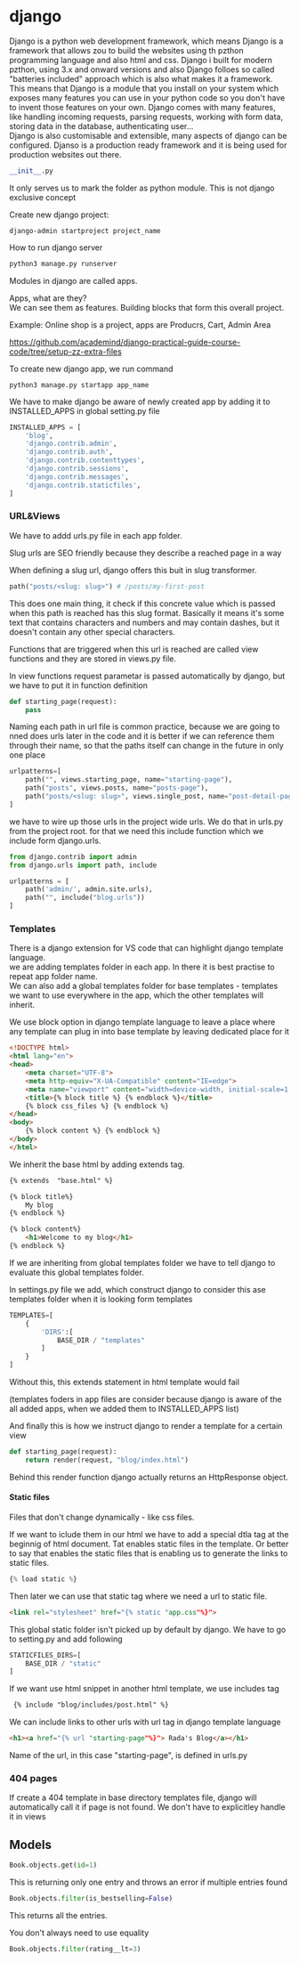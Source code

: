 # django

Django is a python web development framework, which means Django is a framework that allows zou to build the websites using th pzthon programming language and also html and css. Django i built for modern pzthon, using 3.x and onward versions and also Django folloes so called "batteries included" approach which is also what makes it a framework. This means that Django is a module that you install on your system which  exposes many features you can use in your python code so you don't have to invent those features on your own. Django comes with many features, like handling incoming requests, parsing requests, working with form data, storing data in the database, authenticating user...<br>
Django is  also customisable and extensible, many aspects of django can be configured. Djanso is a production ready framework and it is being used for production websites out there.

```python
__init__.py
```
It only serves us to mark the folder as python module. This is not django exclusive concept

Create new django project:

```shell
django-admin startproject project_name
```

How to run django server

```python
python3 manage.py runserver
```

Modules in django are called apps.

Apps, what are they? <br>
We can see them as features. Building blocks that form this overall project.

Example: Online shop is a project, apps are Producrs, Cart, Admin Area

https://github.com/academind/django-practical-guide-course-code/tree/setup-zz-extra-files

To create new django app, we run command

```shell
python3 manage.py startapp app_name
```

We have to make django be aware of newly created app by adding it to INSTALLED_APPS in global setting.py file

```python
INSTALLED_APPS = [
    'blog',
    'django.contrib.admin',
    'django.contrib.auth',
    'django.contrib.contenttypes',
    'django.contrib.sessions',
    'django.contrib.messages',
    'django.contrib.staticfiles',
]
```

### URL&Views

We have to addd urls.py file in each app folder.

Slug urls are SEO friendly because they describe a reached page in a way

When defining a slug url, django offers this buit in slug transformer.

```python
path("posts/<slug: slug>") # /posts/my-first-post
```
This does one main thing, it check if this concrete value which is passed when this path is reached has this slug format. Basically it means it's some text that contains characters and numbers and may contain dashes, but it doesn't contain any other special characters.

Functions that are triggered when this url is reached are called view functions and they are stored in views.py file.

In view functions request parametar is passed automatically by django, but we have to put it in function definition
```python
def starting_page(request):
    pass
```

Naming each path in url file is common practice, because we are going to nned does urls later in the code and it is better if we can reference them through their  name, so that the paths itself can change in the future in only one place

```python
urlpatterns=[
    path("", views.starting_page, name="starting-page"),
    path("posts", views.posts, name="posts-page"),
    path("posts/<slug: slug>", views.single_post, name="post-detail-page")
]
```

we have to wire up those urls in the project wide urls. We do that in urls.py from the project root. for that we need this include function which we include form django.urls.

```python
from django.contrib import admin
from django.urls import path, include

urlpatterns = [
    path('admin/', admin.site.urls),
    path("", include("blog.urls"))
]
```


### Templates

There is a django extension for VS code that can highlight django template language.<br>
we are adding templates folder in each app. In there it is best practise to repeat app folder name.<br>
We can also add a global templates folder for base templates - templates we want to use everywhere in the app, which the other templates will inherit.

We use block option in django template language to leave a place where any template can plug in into base template by leaving dedicated place for it

```html
<!DOCTYPE html>
<html lang="en">
<head>
    <meta charset="UTF-8">
    <meta http-equiv="X-UA-Compatible" content="IE=edge">
    <meta name="viewport" content="width=device-width, initial-scale=1.0">
    <title>{% block title %} {% endblock %}</title>
    {% block css_files %} {% endblock %}
</head>
<body>
    {% block content %} {% endblock %}
</body>
</html>
```

We inherit the base html by adding extends tag. 

```html
{% extends  "base.html" %}

{% block title%}
    My blog
{% endblock %}

{% block content%}
    <h1>Welcome to my blog</h1>
{% endblock %}
```


If we are inheriting from global templates folder we have to tell django to evaluate this global templates folder.

In settings.py file we add, which construct django to consider this ase templates folder when it is looking form templates

```python
TEMPLATES=[
    {
        'DIRS':[
            BASE_DIR / "templates"
        ]
    }
]
```

Without this, this extends statement in html template would fail

(templates foders in app files are consider because django is aware of the all added apps, when we added them to INSTALLED_APPS list)

And finally this is how we instruct django to render a template for a certain view

```python
def starting_page(request):
    return render(request, "blog/index.html")
```

Behind this render function django actually returns an HttpResponse object.

#### Static files

Files that don't change dynamically - like css files.

If we want to iclude them in our html we have to add a special dtla tag at the beginnig of html document. Tat enables static files in the template. Or better to say that enables the static files that is enabling us to generate the links to static files.
```python
{% load static %}
```
Then later we can use that static tag where we need a url to static file.

```html
<link rel="stylesheet" href="{% static "app.css"%}">
```

This global static folder isn't picked up by default by django. We have to go to setting.py and add following

```python
STATICFILES_DIRS=[
    BASE_DIR / "static"
]
```

If we want use html snippet in another html template, we use includes tag
```html
 {% include "blog/includes/post.html" %}
```

We can include links to other urls with url tag in django template language
```html
<h1><a href="{% url "starting-page"%}"> Rada's Blog</a></h1>
```
Name of the url, in this case "starting-page", is defined in urls.py

### 404 pages

If create a 404 template in base directory templates file, django will automatically call it if page is not found. We don't have to explicitley handle it in views

## Models
```python
Book.objects.get(id=1)
```
This is returning only one entry and throws an error if multiple entries found

```python
Book.objects.filter(is_bestselling=False)
```
This returns all the entries.

You don't always need to use equality

```python
Book.objects.filter(rating__lt=3)
```







